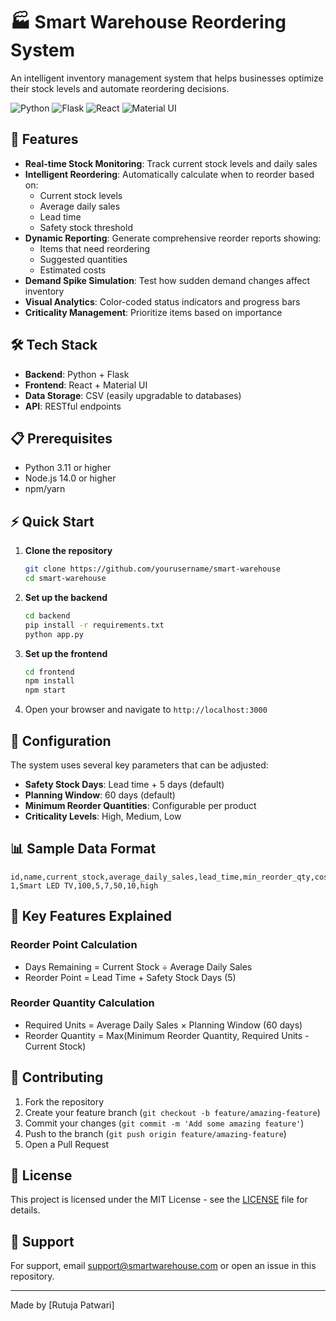 # 🏭 Smart Warehouse Reordering System

An intelligent inventory management system that helps businesses optimize their stock levels and automate reordering decisions.

![Python](https://img.shields.io/badge/Python-3.11-blue.svg)
![Flask](https://img.shields.io/badge/Flask-2.0.1-green.svg)
![React](https://img.shields.io/badge/React-18.2.0-blue.svg)
![Material UI](https://img.shields.io/badge/MaterialUI-5.13.0-purple.svg)

## 🚀 Features

- **Real-time Stock Monitoring**: Track current stock levels and daily sales
- **Intelligent Reordering**: Automatically calculate when to reorder based on:
  - Current stock levels
  - Average daily sales
  - Lead time
  - Safety stock threshold
- **Dynamic Reporting**: Generate comprehensive reorder reports showing:
  - Items that need reordering
  - Suggested quantities
  - Estimated costs
- **Demand Spike Simulation**: Test how sudden demand changes affect inventory
- **Visual Analytics**: Color-coded status indicators and progress bars
- **Criticality Management**: Prioritize items based on importance

## 🛠️ Tech Stack

- **Backend**: Python + Flask
- **Frontend**: React + Material UI
- **Data Storage**: CSV (easily upgradable to databases)
- **API**: RESTful endpoints

## 📋 Prerequisites

- Python 3.11 or higher
- Node.js 14.0 or higher
- npm/yarn

## ⚡ Quick Start

1. **Clone the repository**
   ```bash
   git clone https://github.com/yourusername/smart-warehouse
   cd smart-warehouse
   ```

2. **Set up the backend**
   ```bash
   cd backend
   pip install -r requirements.txt
   python app.py
   ```

3. **Set up the frontend**
   ```bash
   cd frontend
   npm install
   npm start
   ```

4. Open your browser and navigate to `http://localhost:3000`

## 🔧 Configuration

The system uses several key parameters that can be adjusted:

- **Safety Stock Days**: Lead time + 5 days (default)
- **Planning Window**: 60 days (default)
- **Minimum Reorder Quantities**: Configurable per product
- **Criticality Levels**: High, Medium, Low

## 📊 Sample Data Format

```csv
id,name,current_stock,average_daily_sales,lead_time,min_reorder_qty,cost_per_unit,criticality
1,Smart LED TV,100,5,7,50,10,high
```

## 🌟 Key Features Explained

### Reorder Point Calculation
- Days Remaining = Current Stock ÷ Average Daily Sales
- Reorder Point = Lead Time + Safety Stock Days (5)

### Reorder Quantity Calculation
- Required Units = Average Daily Sales × Planning Window (60 days)
- Reorder Quantity = Max(Minimum Reorder Quantity, Required Units - Current Stock)

## 👥 Contributing

1. Fork the repository
2. Create your feature branch (`git checkout -b feature/amazing-feature`)
3. Commit your changes (`git commit -m 'Add some amazing feature'`)
4. Push to the branch (`git push origin feature/amazing-feature`)
5. Open a Pull Request

## 📝 License

This project is licensed under the MIT License - see the [LICENSE](LICENSE) file for details.

## 🤝 Support

For support, email support@smartwarehouse.com or open an issue in this repository.

---
Made by [Rutuja Patwari]
